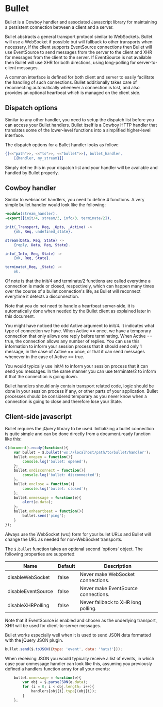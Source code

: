 Bullet
======

Bullet is a Cowboy handler and associated Javascript library for
maintaining a persistent connection between a client and a server.

Bullet abstracts a general transport protocol similar to WebSockets.
Bullet will use a WebSocket if possible but will fallback to other
transports when necessary. If the client supports EventSource
connections then Bullet will use EventSource to send messages from the
server to the client and XHR for messages from the client to the
server. If EventSource is not available then Bullet will use XHR for
both directions, using long-polling for server-to-client messages.

A common interface is defined for both client and server to easily
facilitate the handling of such connections. Bullet additionally takes care
of reconnecting automatically whenever a connection is lost, and also
provides an optional heartbeat which is managed on the client side.

Dispatch options
----------------

Similar to any other handler, you need to setup the dispatch list before
you can access your Bullet handlers. Bullet itself is a Cowboy HTTP
handler that translates some of the lower-level functions into a
simplified higher-level interface.

The dispatch options for a Bullet handler looks as follow:

``` erlang
{[<<"path">>, <<"to">>, <<"bullet">>], bullet_handler,
	[{handler, my_stream}]}
```

Simply define this in your dispatch list and your handler will be
available and handled by Bullet properly.

Cowboy handler
--------------

Similar to websocket handlers, you need to define 4 functions.
A very simple bullet handler would look like the following:

``` erlang
-module(stream_handler).
-export([init/4, stream/3, info/3, terminate/2]).

init(_Transport, Req, _Opts, _Active) ->
	{ok, Req, undefined_state}.

stream(Data, Req, State) ->
	{reply, Data, Req, State}.

info(_Info, Req, State) ->
	{ok, Req, State}.

terminate(_Req, _State) ->
	ok.
```

Of note is that the init/4 and terminate/2 functions are called
everytime a connection is made or closed, respectively, which can
happen many times over the course of a bullet connection's life,
as Bullet will reconnect everytime it detects a disconnection.

Note that you do not need to handle a heartbeat server-side, it
is automatically done when needed by the Bullet client as explained
later in this document.

You might have noticed the odd Active argument to init/4. It
indicates what type of connection we have. When Active == once,
we have a temporary connection that only allows one reply before
terminating. When Active == true, the connection allows any number
of replies. You can use this information to inform your session
process that it should send only 1 message, in the case of
Active == once, or that it can send messages whenever in the
case of Active == true.

You would typically use init/4 to inform your session process
that it can send you messages. In the same manner you can use
terminate/2 to inform it that the connection is going down.

Bullet handlers should only contain transport related code,
logic should be done in your session process if any, or other
parts of your application. Bullet processes should be considered
temporary as you never know when a connection is going to close
and therefore lose your State.

Client-side javascript
----------------------

Bullet requires the jQuery library to be used. Initializing a
bullet connection is quite simple and can be done directly from
a document.ready function like this:

``` js
$(document).ready(function(){
	var bullet = $.bullet('ws://localhost/path/to/bullet/handler');
	bullet.onopen = function(){
		console.log('bullet: opened');
	};
	bullet.ondisconnect = function(){
		console.log('bullet: disconnected');
	};
	bullet.onclose = function(){
		console.log('bullet: closed');
	};
	bullet.onmessage = function(e){
		alert(e.data);
	};
	bullet.onheartbeat = function(){
		bullet.send('ping');
	}
});
```

Always use the WebSocket (ws:) form for your bullet URLs and Bullet
will change the URL as needed for non-WebSocket transports.

The `$.bullet` function takes an optional second 'options' object.
The following properties are supported:

| Name                   | Default | Description                         |
| ---------------------- | --------|------------------------------------ |
| disableWebSocket       | false   | Never make WebSocket connections.   |
| disableEventSource     | false   | Never make EventSource connections. |
| disableXHRPolling      | false   | Never fallback to XHR long polling. |

Note that if EventSource is enabled and chosen as the underlying
transport, XHR will be used for client-to-server messages.

Bullet works especially well when it is used to send JSON data
formatted with the jQuery JSON plugin.

``` js
bullet.send($.toJSON({type: 'event', data: 'hats!'}));
```

When receiving JSON you would typically receive a list of events,
in which case your onmessage handler can look like this, assuming
you previously defined a handlers function array for all your events:

``` js
	bullet.onmessage = function(e){
		var obj = $.parseJSON(e.data);
		for (i = 0; i < obj.length; i++){
			handlers[obj[i].type](obj[i]);
		}
	};
```
